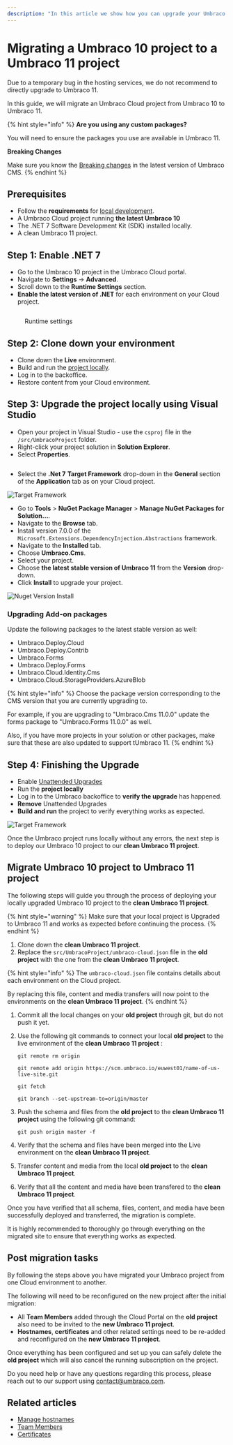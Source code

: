```yaml
---
description: "In this article we show how you can upgrade your Umbraco 10 Cloud project locally to Umbraco 11 and then migrate the project to a new Umbraco 11 project."
---
```


# Migrating a Umbraco 10 project to a Umbraco 11 project

Due to a temporary bug in the hosting services, we do not recommend to directly upgrade to Umbraco 11.

In this guide, we will migrate an Umbraco Cloud project from Umbraco 10 to Umbraco 11.

{% hint style="info" %}
**Are you using any custom packages?**

You will need to ensure the packages you use are available in Umbraco 11.

**Breaking Changes**

Make sure you know the [Breaking changes](../../umbraco-cms/fundamentals/setup/upgrading/version-specific/) in the latest version of Umbraco CMS.
{% endhint %}

## Prerequisites

* Follow the **requirements** for [local development](../../umbraco-cms/fundamentals/setup/requirements.md#local-development).
* A Umbraco Cloud project running **the latest Umbraco 10**
* The .NET 7 Software Development Kit (SDK) installed locally.
* A clean Umbraco 11 project.

## Step 1: Enable .NET 7

* Go to the Umbraco 10 project in the Umbraco Cloud portal.
* Navigate to **Settings** -> **Advanced**.
* Scroll down to the **Runtime Settings** section.
* **Enable the latest version of .NET** for each environment on your Cloud project.

<figure><img src="../../.gitbook/assets/runtime-settings.png" alt=""><figcaption><p>Runtime settings</p></figcaption></figure>

## Step 2: Clone down your environment

* Clone down the **Live** environment.
* Build and run the [project locally](../set-up/working-locally.md#running-the-site-locally).
* Log in to the backoffice.
* Restore content from your Cloud environment.

## Step 3: Upgrade the project locally using Visual Studio

* Open your project in Visual Studio - use the `csproj` file in the `/src/UmbracoProject` folder.
* Right-click your project solution in **Solution Explorer**.
* Select **Properties**.

<figure><img src="images/Solution-Explorer.png" alt=""><figcaption></figcaption></figure>

* Select the **.Net 7** **Target Framework** drop-down in the **General** section of the **Application** tab as on your Cloud project.

![Target Framework](images/Target-Framework.png)

* Go to **Tools** > **NuGet Package Manager** > **Manage NuGet Packages for Solution...**.
* Navigate to the **Browse** tab.
* Install version 7.0.0 of the `Microsoft.Extensions.DependencyInjection.Abstractions` framework.
* Navigate to the **Installed** tab.
* Choose **Umbraco.Cms**.
* Select your project.
* Choose **the latest stable version of Umbraco 11** from the **Version** drop-down.
* Click **Install** to upgrade your project.

![Nuget Version Install](images/Nuget-Version-Install.png)

### Upgrading Add-on packages

Update the following packages to the latest stable version as well:

* Umbraco.Deploy.Cloud
* Umbraco.Deploy.Contrib
* Umbraco.Forms
* Umbraco.Deploy.Forms
* Umbraco.Cloud.Identity.Cms
* Umbraco.Cloud.StorageProviders.AzureBlob

{% hint style="info" %}
Choose the package version corresponding to the CMS version that you are currently upgrading to.

For example, if you are upgrading to "Umbraco.Cms 11.0.0" update the forms package to "Umbraco.Forms 11.0.0" as well.

Also, if you have more projects in your solution or other packages, make sure that these are also updated to support tUmbraco 11.
{% endhint %}

## Step 4: Finishing the Upgrade

* Enable [Unattended Upgrades](../../umbraco-cms/reference/configuration/unattendedsettings.md#upgrade-unattended)
* Run the **project locally**
* Log in to the Umbraco backoffice to **verify the upgrade** has happened.
* **Remove** Unattended Upgrades
* **Build and run** the project to verify everything works as expected.

![Target Framework](images/verify-v10-upgrade-locally.png)

Once the Umbraco project runs locally without any errors, the next step is to deploy our Umbraco 10 project to our **clean Umbraco 11 project**.

## Migrate Umbraco 10 project to Umbraco 11 project

The following steps will guide you through the process of deploying your locally upgraded Umbraco 10 project to the **clean Umbraco 11 project**.

{% hint style="warning" %}
Make sure that your local project is Upgraded to Umbraco 11 and works as expected before continuing the process.
{% endhint %}


1. Clone down the **clean Umbraco 11 project**.
2. Replace the `src/UmbracoProject/umbraco-cloud.json` file in the **old project** with the one from the **clean Umbraco 11 project**.

{% hint style="info" %}
The `umbraco-cloud.json` file contains details about each environment on the Cloud project.

By replacing this file, content and media transfers will now point to the environments on the **clean Umbraco 11 project**.
{% endhint %}

1. Commit all the local changes on your **old project** through git, but do not push it yet.
2.  Use the following git commands to connect your local **old project** to the live environment of the **clean Umbraco 11 project** :

    ```
    git remote rm origin

    git remote add origin https://scm.umbraco.io/euwest01/name-of-us-live-site.git

    git fetch

    git branch --set-upstream-to=origin/master
    ```
3.  Push the schema and files from the  **old project** to the **clean Umbraco 11 project** using the following git command:

    ```
    git push origin master -f
    ```
4. Verify that the schema and files have been merged into the Live environment on the **clean Umbraco 11 project**.
5. Transfer content and media from the local **old project** to the **clean Umbraco 11 project**.
6. Verify that all the content and media have been transfered to the **clean Umbraco 11 project**.

Once you have verified that all schema, files, content, and media have been successfully deployed and transferred, the migration is complete.

It is highly recommended to thoroughly go through everything on the migrated site to ensure that everything works as expected.

## Post migration tasks

By following the steps above you have migrated your Umbraco project from one Cloud environment to another.

The following will need to be reconfigured on the new project after the initial migration:

* All **Team Members** added through the Cloud Portal on the **old project** also need to be invited to the **new Umbraco 11 project**.
* **Hostnames**, **certificates** and other related settings need to be re-added and reconfigured on the **new Umbraco 11 project**.

Once everything has been configured and set up you can safely delete the **old project** which will also cancel the running subscription on the project.

Do you need help or have any questions regarding this process, please reach out to our support using [contact@umbraco.com](mailto:contact@umbraco.com).

## Related articles

* [Manage hostnames](../set-up/project-settings/manage-hostnames/)
* [Team Members](../set-up/project-settings/team-members/)
* [Certificates](../set-up/project-settings/manage-hostnames/security-certificates.md)


